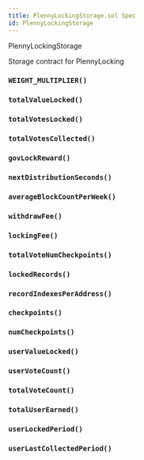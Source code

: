 ```yaml
---
title: PlennyLockingStorage.sol Spec
id: PlennyLockingStorage
---
```


 PlennyLockingStorage

Storage contract for PlennyLocking



### `WEIGHT_MULTIPLIER()`
### `totalValueLocked()`
### `totalVotesLocked()`
### `totalVotesCollected()`
### `govLockReward()`
### `nextDistributionSeconds()`
### `averageBlockCountPerWeek()`
### `withdrawFee()`
### `lockingFee()`
### `totalVoteNumCheckpoints()`
### `lockedRecords()`
### `recordIndexesPerAddress()`
### `checkpoints()`
### `numCheckpoints()`
### `userValueLocked()`
### `userVoteCount()`
### `totalVoteCount()`
### `totalUserEarned()`
### `userLockedPeriod()`
### `userLastCollectedPeriod()`


